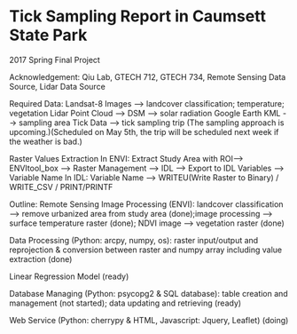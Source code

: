 # Tick Sampling Report in Caumsett State Park
2017 Spring Final Project


Acknowledgement: Qiu Lab, GTECH 712, GTECH 734, Remote Sensing Data Source, Lidar Data Source



Required Data:
Landsat-8 Images --> landcover classification; temperature; vegetation
Lidar Point Cloud --> DSM --> solar radiation
Google Earth KML --> sampling area
Tick Data --> tick sampling trip (The sampling approach is upcoming.)(Scheduled on May 5th, the trip will be scheduled next week if the weather is bad.)


Raster Values Extraction
In ENVI: Extract Study Area with ROI--> ENVItool_box --> Raster Management --> IDL --> Export to IDL Variables --> Variable Name
In IDL: Variable Name --> WRITEU(Write Raster to Binary) / WRITE_CSV / PRINT/PRINTF


Outline:
Remote Sensing Image Processing (ENVI): landcover classification --> remove urbanized area from study area (done);image processing --> surface temperature raster (done); NDVI image --> vegetation raster (done)

Data Processing (Python: arcpy, numpy, os): raster input/output and reprojection & conversion between raster and numpy array including value extraction (done)

Linear Regression Model (ready)

Database Managing (Python: psycopg2 & SQL database): table creation and management (not started); data updating and retrieving (ready)

Web Service (Python: cherrypy & HTML, Javascript: Jquery, Leaflet) (doing)
